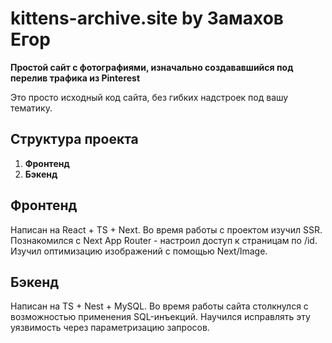 # kittens-archive.site by Замахов Егор

**Простой сайт с фотографиями, изначально создававшийся под перелив трафика из Pinterest**

Это просто исходный код сайта, без гибких надстроек под вашу тематику.

## Структура проекта

1. **Фронтенд**
2. **Бэкенд**


## Фронтенд
Написан на React + TS + Next.
Во время работы с проектом изучил SSR. Познакомился с Next App Router - настроил доступ к страницам по /id. Изучил оптимизацию изображений с помощью Next/Image.

## Бэкенд
Написан на TS + Nest + MySQL. Во время работы сайта столкнулся с возможностью применения SQL-инъекций. Научился исправлять эту уязвимость через параметризацию запросов.
